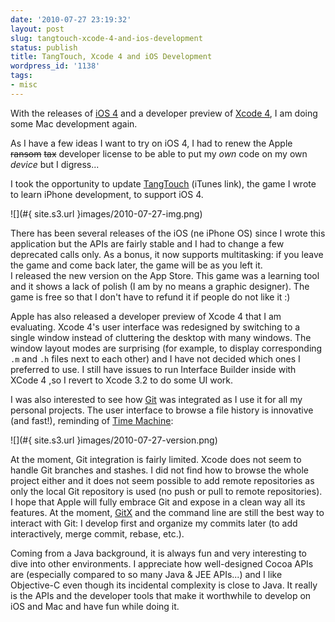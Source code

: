 ```yaml
---
date: '2010-07-27 23:19:32'
layout: post
slug: tangtouch-xcode-4-and-ios-development
status: publish
title: TangTouch, Xcode 4 and iOS Development
wordpress_id: '1138'
tags:
- misc
---
```


With the releases of [iOS 4][ios] and a developer preview of [Xcode 4][xcode], I am doing some Mac development again.

As I have a few ideas I want to try on iOS 4, I had to renew the Apple <strike>ransom</strike> <strike>tax</strike> developer license to be able to put my _own_ code on my own _device_ but I digress...

I took the opportunity to update [TangTouch][tangtouch] (iTunes link), the game I wrote to learn iPhone development, to support iOS 4. 

![](#{ site.s3.url }images/2010-07-27-img.png)

There has been several releases of the iOS (ne iPhone OS) since I wrote this application but the APIs are fairly stable and I had to change a few deprecated calls only. As a bonus, it now supports multitasking: if you leave the game and come back later, the game will be as you left it.  
I released the new version on the App Store. This game was a learning tool and it shows a lack of polish (I am by no means a graphic designer). The game is free so that I don't have to refund it if people do not like it :)

Apple has also released a developer preview of Xcode 4 that I am evaluating. Xcode 4's user interface was redesigned by switching to a single window instead of cluttering the desktop with many windows. The window layout modes are surprising (for example, to display corresponding `.m` and `.h` files next to each other) and I have not decided which ones I preferred to use. I still have issues to run Interface Builder inside with XCode 4 ,so I revert to Xcode 3.2 to do some UI work.

I was also interested to see how [Git][git] was integrated as I use it for all my personal projects.
The user interface to browse a file history is innovative (and fast!), reminding of [Time Machine][timemachine]:

![](#{ site.s3.url }images/2010-07-27-version.png)

At the moment, Git integration is fairly limited. Xcode does not seem to handle Git branches and stashes. I did not find how to browse the whole project either and it does not seem possible to add remote repositories as only the local Git repository is used (no push or pull to remote repositories).
I hope that Apple will fully embrace Git and expose in a clean way all its features. At the moment, [GitX][gitx] and the command line are still the best way to interact with Git: I develop first and organize my commits later (to add interactively, merge commit, rebase, etc.).  

Coming from a Java background, it is always fun and very interesting to dive into other environments.
I appreciate how well-designed Cocoa APIs are (especially compared to so many Java & JEE APIs...) and I like Objective-C even though its incidental complexity is close to Java.
It really is the APIs and the developer tools that make it worthwhile to develop on iOS and Mac and have fun while doing it.

[tangtouch]: http://phobos.apple.com/WebObjects/MZStore.woa/wa/viewSoftware?id=292658907&mt;=8
[git]: http://git-scm.com/
[xcode]: http://developer.apple.com/technologies/tools/whats-new.html
[ios]: http://www.apple.com/iphone/ios4/
[gitx]: http://gitx.frim.nl/
[timemachine]: http://www.apple.com/macosx/what-is-macosx/time-machine.html
